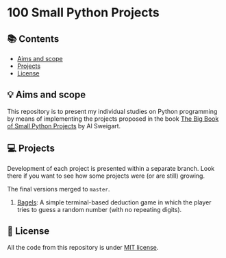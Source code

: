 # 100 Small Python Projects

## :books: Contents
- [Aims and scope](#aims-and-scope)
- [Projects](#projects)
- [License](#license)

## :bulb: Aims and scope
This repository is to present my individual studies on Python programming by means of implementing the projects proposed in the book [The Big Book of Small Python Projects](https://nostarch.com/big-book-small-python-projects) by Al Sweigart.

## :computer: Projects
Development of each project is presented within a separate branch. Look there if you want to see how some projects were (or are still) growing.

The final versions merged to `master`.

1. [Bagels](src/projects/project_001_bagels/): A simple terminal-based deduction game in which the player tries to guess a random number (with no repeating digits).

## :pencil: License
All the code from this repository is under [MIT license](LICENSE).

